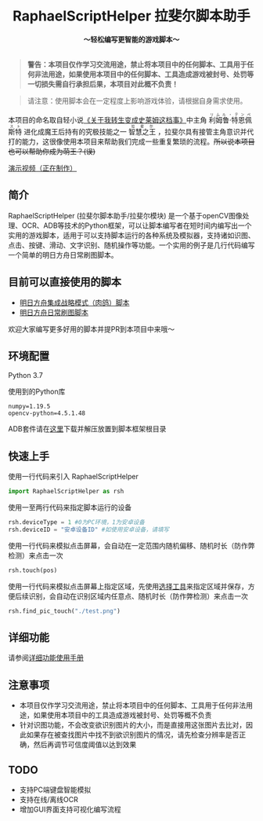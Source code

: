 <h1 align="center">
  RaphaelScriptHelper 拉斐尔脚本助手
  <br>
</h1>

<p align="center">
  <b>～轻松编写更智能的游戏脚本～</b>
  <br>
  <br>
</p>

> **警告：本项目仅作学习交流用途，禁止将本项目中的任何脚本、工具用于任何非法用途，如果使用本项目中的任何脚本、工具造成游戏被封号、处罚等一切损失需自行承担后果，本项目对此概不负责！**

> 请注意：使用脚本会在一定程度上影响游戏体验，请根据自身需求使用。


本项目的命名取自轻小说[《关于我转生变成史莱姆这档事》](https://mzh.moegirl.org.cn/%E5%85%B3%E4%BA%8E%E6%88%91%E8%BD%AC%E7%94%9F%E5%8F%98%E6%88%90%E5%8F%B2%E8%8E%B1%E5%A7%86%E8%BF%99%E6%A1%A3%E4%BA%8B)中主角 <ruby><rt></rt>利姆鲁·特恩佩斯特<rp>（</rp><rt>リムル・テンペスト</rt><rp>）</rp></ruby> 进化成魔王后持有的究极技能之一 <ruby><rt></rt>智慧之王<rp>（</rp><rt>拉斐尔</rt><rp>）</rp></ruby> ，拉斐尔具有接管主角意识并代打的能力，这很像使用本项目来帮助我们完成一些重复繁琐的流程。~~所以说本项目也可以帮助你成为萌王？(误)~~

[演示视频（正在制作）]()

## 简介
RaphaelScriptHelper (拉斐尔脚本助手/拉斐尔模块) 是一个基于openCV图像处理、OCR、ADB等技术的Python框架，可以让脚本编写者在短时间内编写出一个实用的游戏脚本，适用于可以支持脚本运行的各种系统及模拟器，支持诸如识图、点击、按键、滑动、文字识别、随机操作等功能。一个实用的例子是几行代码编写一个简单的明日方舟日常刷图脚本。

## 目前可以直接使用的脚本
* [明日方舟集成战略模式（肉鸽）脚本](https://github.com/hanmin0822/RaphaelScriptHelper/blob/master/Arknights/ArknightsRoguelike.py)
* [明日方舟日常刷图脚本]()

欢迎大家编写更多好用的脚本并提PR到本项目中来哦～

## 环境配置

Python 3.7

使用到的Python库

```
numpy=1.19.5
opencv-python=4.5.1.48
```

ADB套件请在[这里](https://pan.baidu.com/s/15dpjviyIHezaT56knux2xQ?pwd=mr5p)下载并解压放置到脚本框架根目录

## 快速上手
使用一行代码来引入 RaphaelScriptHelper
```python
import RaphaelScriptHelper as rsh
```
使用一至两行代码来指定脚本运行的设备
```python
rsh.deviceType = 1 #0为PC环境，1为安卓设备
rsh.deviceID = "安卓设备ID" #如使用安卓设备，请填写
```
使用一行代码来模拟点击屏幕，会自动在一定范围内随机偏移、随机时长（防作弊检测）来点击一次
```python
rsh.touch(pos)
```
使用一行代码来模拟点击屏幕上指定区域，先使用[选择工具](https://github.com/hanmin0822/RaphaelScriptHelper/blob/master/FunctionDoc.md#%E6%A0%87%E7%82%B9%E6%88%AA%E5%8F%96%E5%B7%A5%E5%85%B7%E4%BD%BF%E7%94%A8%E8%AF%B4%E6%98%8E)来指定区域并保存，方便后续识别，会自动在识别区域内任意点、随机时长（防作弊检测）来点击一次
```python
rsh.find_pic_touch("./test.png")
```
## 详细功能
请参阅[详细功能使用手册](https://github.com/hanmin0822/RaphaelScriptHelper/blob/master/FunctionDoc.md)

## 注意事项
* 本项目仅作学习交流用途，禁止将本项目中的任何脚本、工具用于任何非法用途，如果使用本项目中的工具造成游戏被封号、处罚等概不负责
* 针对识图功能，不会改变欲识别图片的大小，而是直接用这张图片去比对，因此如果存在被查找图片中找不到欲识别图片的情况，请先检查分辨率是否正确，然后再调节可信度阈值以达到效果

## TODO
* 支持PC端键盘智能模拟
* 支持在线/离线OCR
* 增加GUI界面支持可视化编写流程
